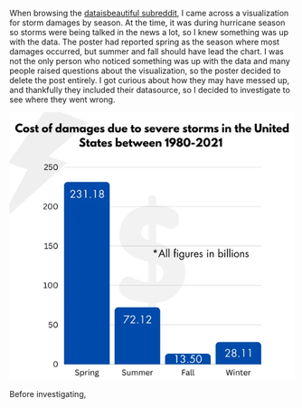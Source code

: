 When browsing the [dataisbeautiful subreddit](https://www.reddit.com/r/dataisbeautiful/), I came across a visualization for storm damages by season. At the time, it was during hurricane season so storms were being talked in the news a lot, so I knew something was up with the data. The poster had reported spring as the season where most damages occurred, but summer and fall should have lead the chart. I was not the only person who noticed something was up with the data and many people raised questions about the visualization, so the poster decided to delete the post entirely. I got curious about how they may have messed up, and thankfully they included their datasource, so I decided to investigate to see where they went wrong.

![*Screenshot of the original visualization*](https://github.com/ryanlonergan/miniprojects/blob/main/storm_damage_viz/wrong_storm_damage_viz.png "Screenshot of the original visualization")

Before investigating, 